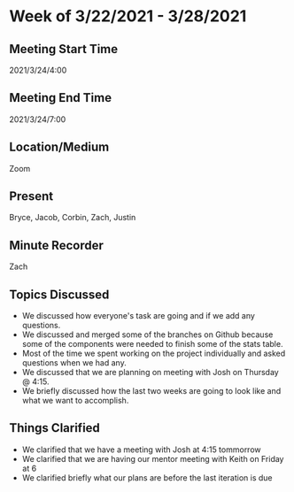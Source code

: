 # Week of 3/22/2021 - 3/28/2021

## Meeting Start Time

2021/3/24/4:00

## Meeting End Time

2021/3/24/7:00

## Location/Medium

Zoom

## Present

Bryce, Jacob, Corbin, Zach, Justin

## Minute Recorder

Zach

## Topics Discussed
- We discussed how everyone's task are going and if we add any questions. 
- We discussed and merged some of the branches on Github because some of the components were needed to finish some of the stats table. 
- Most of the time we spent working on the project individually and asked questions when we had any. 
- We discussed that we are planning on meeting with Josh on Thursday @ 4:15.
- We briefly discussed how the last two weeks are going to look like and what we want to accomplish. 

## Things Clarified
- We clarified that we have a meeting with Josh at 4:15 tommorrow
- We clarified that we are having our mentor meeting with Keith on Friday at 6 
- We clarified briefly what our plans are before the last iteration is due
